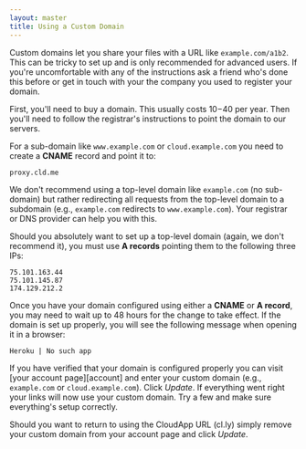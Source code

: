 ```yaml
---
layout: master
title: Using a Custom Domain
---
```


Custom domains let you share your files with a URL like `example.com/a1b2`. This
can be tricky to set up and is only recommended for advanced users. If you're
uncomfortable with any of the instructions ask a friend who's done this before
or get in touch with your the company you used to register your domain.

First, you'll need to buy a domain. This usually costs $10-$40 per year. Then
you'll need to follow the registrar's instructions to point the domain to our
servers.

For a sub-domain like `www.example.com` or `cloud.example.com` you need to
create a **CNAME** record and point it to:

    proxy.cld.me

We don't recommend using a top-level domain like `example.com` (no sub-domain)
but rather redirecting all requests from the top-level domain to a subdomain
(e.g., `example.com` redirects to `www.example.com`). Your registrar or DNS
provider can help you with this.

Should you absolutely want to set up a top-level domain (again, we don't
recommend it), you must use **A records** pointing them to the following three
IPs:

    75.101.163.44
    75.101.145.87
    174.129.212.2

Once you have your domain configured using either a **CNAME** or **A record**,
you may need to wait up to 48 hours for the change to take effect. If the domain
is set up properly, you will see the following message when opening it in a
browser:

    Heroku | No such app

If you have verified that your domain is configured properly you can visit
[your account page][account] and enter your custom domain (e.g., `example.com`
or `cloud.example.com`). Click _Update_. If everything went right your links
will now use your custom domain. Try a few and make sure everything's setup
correctly.

Should you want to return to using the CloudApp URL (cl.ly) simply remove your
custom domain from your account page and click _Update_.
